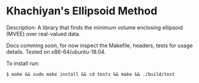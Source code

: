# Khachiyan's Ellipsoid Method
Description: A library that finds the minimum volume enclosing ellipsoid (MVEE) over real-valued data.<br/>

Docs comming soon, for now inspect the Makefile, headers, tests for usage details. Tested on x86-64/ubuntu-18.04.<br/>

To install run:
```
$ make && sudo make install && cd tests && make && ./build/test
```